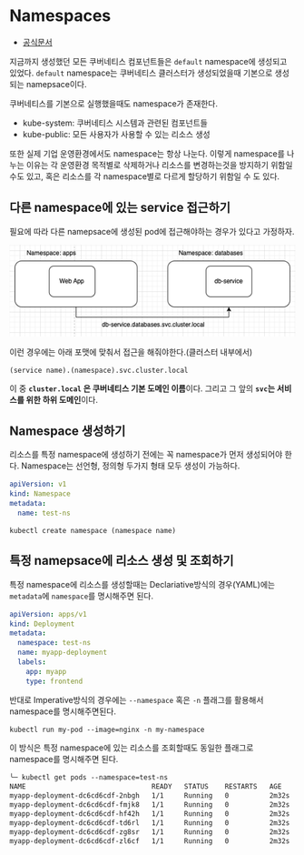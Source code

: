 # Namespaces

- [공식문서](https://kubernetes.io/ko/docs/concepts/overview/working-with-objects/namespaces/)

지금까지 생성했던 모든 쿠버네티스 컴포넌트들은 `default` namespace에 생성되고 있었다. `default` namespace는 쿠버네티스 클러스터가 생성되었을때 기본으로 생성되는 namepsace이다.

쿠버네티스를 기본으로 실행했을때도 namespace가 존재한다.

- kube-system: 쿠버네티스 시스템과 관련된 컴포넌트들
- kube-public: 모든 사용자가 사용할 수 있는 리소스 생성

또한 실제 기업 운영환경에서도 namespace는 항상 나눈다. 이렇게 namespace를 나누는 이유는 각 운영환경 목적별로 삭제하거나 리소스를 변경하는것을 방지하기 위함일수도 있고, 혹은 리소스를 각 namespace별로 다르게 할당하기 위함일 수 도 있다.

## 다른 namespace에 있는 service 접근하기

필요에 따라 다른 namepsace에 생성된 pod에 접근해야하는 경우가 있다고 가정하자.

![img](./img/1.png)

이런 경우에는 아래 포맷에 맞춰서 접근을 해줘야한다.(클러스터 내부에서)

```
(service name).(namespace).svc.cluster.local
```

이 중 **`cluster.local` 은 쿠버네티스 기본 도메인 이름**이다. 그리고 그 앞의 **`svc`는 서비스를 위한 하위 도메인**이다.

## Namespace 생성하기

리소스를 특정 namespace에 생성하기 전에는 꼭 namespace가 먼저 생성되어야 한다. Namespace는 선언형, 정의형 두가지 형태 모두 생성이 가능하다.

```yaml
apiVersion: v1
kind: Namespace
metadata:
  name: test-ns
```

```
kubectl create namespace (namespace name)
```

## 특정 namepsace에 리소스 생성 및 조회하기

특정 namespace에 리소스를 생성할때는 Declariative방식의 경우(YAML)에는 `metadata`에 `namespace`를 명시해주면 된다.

```yaml
apiVersion: apps/v1
kind: Deployment
metadata:
  namespace: test-ns
  name: myapp-deployment
  labels:
    app: myapp
    type: frontend
```

반대로 Imperative방식의 경우에는 `--namespace` 혹은 `-n` 플래그를 활용해서 namespace를 명시해주면된다.

```
kubectl run my-pod --image=nginx -n my-namespace
```

이 방식은 특정 namespace에 있는 리소스를 조회할때도 동일한 플래그로 namespace를 명시해주면 된다.

```
╰─ kubectl get pods --namespace=test-ns
NAME                               READY   STATUS    RESTARTS   AGE
myapp-deployment-dc6cd6cdf-2nbgh   1/1     Running   0          2m32s
myapp-deployment-dc6cd6cdf-fmjk8   1/1     Running   0          2m32s
myapp-deployment-dc6cd6cdf-hf42h   1/1     Running   0          2m32s
myapp-deployment-dc6cd6cdf-td6rl   1/1     Running   0          2m32s
myapp-deployment-dc6cd6cdf-zg8sr   1/1     Running   0          2m32s
myapp-deployment-dc6cd6cdf-zl6cf   1/1     Running   0          2m32s
```
